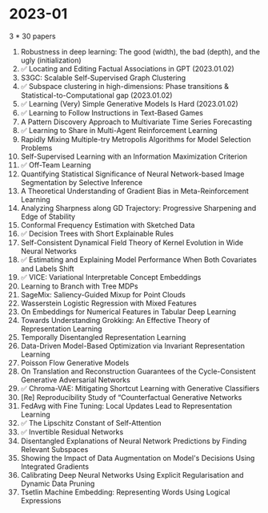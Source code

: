 # 2023-01
3  * 30 papers 

1. Robustness in deep learning: The good (width), the bad (depth), and the ugly (initialization)
2. ✅ Locating and Editing Factual Associations in GPT (2023.01.02)
3. S3GC: Scalable Self-Supervised Graph Clustering 
4. ✅ Subspace clustering in high-dimensions: Phase transitions \& Statistical-to-Computational gap (2023.01.02)
5. ✅  Learning (Very) Simple Generative Models Is Hard (2023.01.02)
6. ✅ Learning to Follow Instructions in Text-Based Games
7. A Pattern Discovery Approach to Multivariate Time Series Forecasting
8. ✅ Learning to Share in Multi-Agent Reinforcement Learning
9. Rapidly Mixing Multiple-try Metropolis Algorithms for Model Selection Problems
10. Self-Supervised Learning with an Information Maximization Criterion
11. ✅ Off-Team Learning
12. Quantifying Statistical Significance of Neural Network-based Image Segmentation by Selective Inference
13. A Theoretical Understanding of Gradient Bias in Meta-Reinforcement Learning
14. Analyzing Sharpness along GD Trajectory: Progressive Sharpening and Edge of Stability
15. Conformal Frequency Estimation with Sketched Data
16. ✅ Decision Trees with Short Explainable Rules
17. Self-Consistent Dynamical Field Theory of Kernel Evolution in Wide Neural Networks
18. ✅ Estimating and Explaining Model Performance When Both Covariates and Labels Shift
19. ✅ VICE: Variational Interpretable Concept Embeddings
20. Learning to Branch with Tree MDPs
21. SageMix: Saliency-Guided Mixup for Point Clouds
22. Wasserstein Logistic Regression with Mixed Features
23. On Embeddings for Numerical Features in Tabular Deep Learning
24. Towards Understanding Grokking: An Effective Theory of Representation Learning
25. Temporally Disentangled Representation Learning
26. Data-Driven Model-Based Optimization via Invariant Representation Learning
27. Poisson Flow Generative Models
28. On Translation and Reconstruction Guarantees of the Cycle-Consistent Generative Adversarial Networks
29. ✅ Chroma-VAE: Mitigating Shortcut Learning with Generative Classifiers
30. [Re] Reproducibility Study of “Counterfactual Generative Networks
31. FedAvg with Fine Tuning: Local Updates Lead to Representation Learning
32. ✅  The Lipschitz Constant of Self-Attention
33. ✅ Invertible Residual Networks
34. Disentangled Explanations of Neural Network Predictions by Finding Relevant Subspaces 
35. Showing the Impact of Data Augmentation on Model's Decisions Using Integrated Gradients
36. Calibrating Deep Neural Networks Using Explicit Regularisation and Dynamic Data Pruning
37. Tsetlin Machine Embedding: Representing Words Using Logical Expressions

